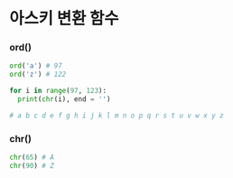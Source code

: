 # 아스키 변환 함수

### ord()

```python
ord('a') # 97
ord('z') # 122

for i in range(97, 123):
  print(chr(i), end = '')

# a b c d e f g h i j k l m n o p q r s t u v w x y z
```



### chr()

```python
chr(65) # A
chr(90) # Z
```

